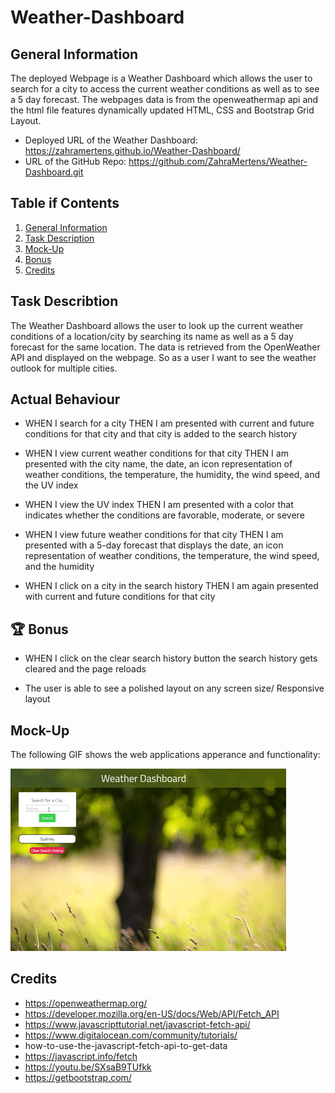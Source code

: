 # Weather-Dashboard

## General Information

The deployed Webpage is a Weather Dashboard which allows the user to search for a city to access the current weather conditions as well as to see a 5 day forecast. The webpages data is from the openweathermap api and the html file features dynamically updated HTML, CSS and Bootstrap Grid Layout.

* Deployed URL of the Weather Dashboard: https://zahramertens.github.io/Weather-Dashboard/
* URL of the GitHub Repo: https://github.com/ZahraMertens/Weather-Dashboard.git


## Table if Contents
1. [General Information](#general-informaion)
2. [Task Description](#task-description)
3. [Mock-Up](#mock-up)
4. [Bonus](#bonus)
5. [Credits](#credits)


## Task Describtion

The Weather Dashboard allows the user to look up the current weather conditions of a location/city by searching its name as well as a 5 day forecast for the same location. The data is retrieved from the OpenWeather API and displayed on the webpage. So as a user I want to see the weather outlook for multiple cities.



## Actual Behaviour

* WHEN I search for a city THEN I am presented with current and future conditions for that city and that city is added to the search history

* WHEN I view current weather conditions for that city THEN I am presented with the city name, the date, an icon representation of weather conditions, the temperature, the humidity, the wind speed, and the UV index

* WHEN I view the UV index THEN I am presented with a color that indicates whether the conditions are favorable, moderate, or severe

* WHEN I view future weather conditions for that city THEN I am presented with a 5-day forecast that displays the date, an icon representation of weather conditions, the temperature, the wind speed, and the humidity

* WHEN I click on a city in the search history THEN I am again presented with current and future conditions for that city

## 🏆 Bonus


* WHEN I click on the clear search history button the search history gets cleared and the page reloads 

* The user is able to see a polished layout on any screen size/ Responsive layout

## Mock-Up

The following GIF shows the web applications apperance and functionality:

![Code-Quiz-Demo](./assets/images/weather-dashboard.gif)

## Credits

* https://openweathermap.org/
* https://developer.mozilla.org/en-US/docs/Web/API/Fetch_API
* https://www.javascripttutorial.net/javascript-fetch-api/
* https://www.digitalocean.com/community/tutorials/
* how-to-use-the-javascript-fetch-api-to-get-data
* https://javascript.info/fetch
* https://youtu.be/SXsaB9TUfkk
* https://getbootstrap.com/
